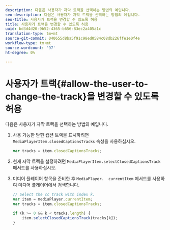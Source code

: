 ```yaml
---
description: 다음은 사용자가 자막 트랙을 선택하는 방법의 예입니다.
seo-description: 다음은 사용자가 자막 트랙을 선택하는 방법의 예입니다.
seo-title: 사용자가 트랙을 변경할 수 있도록 허용
title: 사용자가 트랙을 변경할 수 있도록 허용
uuid: bd3d4d20-9b52-4365-b656-83ec2a405a1c
translation-type: tm+mt
source-git-commit: 040655d8ba5f91c98ed0584c08db226ffe1e0f4e
workflow-type: tm+mt
source-wordcount: '97'
ht-degree: 0%

---
```



# 사용자가 트랙{#allow-the-user-to-change-the-track}을 변경할 수 있도록 허용

다음은 사용자가 자막 트랙을 선택하는 방법의 예입니다.

1. 사용 가능한 닫힌 캡션 트랙을 표시하려면 `MediaPlayerItem.closedCaptionsTracks` 속성을 사용하십시오.

   ```js
   var tracks = item.closedCaptionsTracks;
   ```

1. 현재 자막 트랙을 설정하려면 `MediaPlayerItem.selectClosedCaptionsTrack` 메서드를 사용하십시오.
1. 미디어 플레이어 항목을 준비한 후 ` MediaPlayer.  currentItem ` 메서드를 사용하여 미디어 플레이어에서 검색합니다.

   ```js
   // Select the cc track with index k. 
   var item = mediaPlayer.currentItem;     
   var tracks = item.closedCaptionsTracks; 
   
   if (k >= 0 && k < tracks.length) { 
       item.selectClosedCaptionsTrack(tracks[k]); 
   }
   ```

